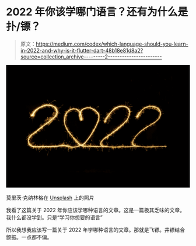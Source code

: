 # 2022 年你该学哪门语言？还有为什么是扑/镖？

> 原文：<https://medium.com/codex/which-language-should-you-learn-in-2022-and-why-is-it-flutter-dart-48b18e81d8a2?source=collection_archive---------2----------------------->

![](img/2b061205fff125e0d8d0d3e364594126.png)

莫里茨·克纳林格在 [Unsplash](https://unsplash.com?utm_source=medium&utm_medium=referral) 上的照片

我看了这篇关于 2022 年你应该学哪种语言的文章。这是一篇极其乏味的文章。我什么都没学到。只是“学习你想要的语言”

所以我想我应该写一篇关于 2022 年学哪种语言的文章。那就是飞镖。井镖结合颤振。一点都不偏。